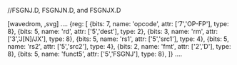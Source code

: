 //FSGNJ.D, FSGNJN.D, and FSGNJX.D

[wavedrom, ,svg]
....
{reg: [
{bits: 7, name: 'opcode', attr: ['7','OP-FP'], type: 8},
{bits: 5, name: 'rd',     attr: ['5','dest'], type: 2},
{bits: 3, name: 'rm',     attr: ['3','J[N]/JX'], type: 8},
{bits: 5, name: 'rs1',    attr: ['5','src1'], type: 4},
{bits: 5, name: 'rs2',    attr: ['5','src2'], type: 4},
{bits: 2, name: 'fmt',    attr: ['2','D'],      type: 8},
{bits: 5, name: 'funct5', attr: ['5','FSGNJ'],  type: 8},
]}
....
